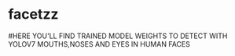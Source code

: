 # facetzz

#HERE YOU'LL FIND TRAINED MODEL WEIGHTS TO DETECT WITH YOLOV7 MOUTHS,NOSES AND EYES IN HUMAN FACES
